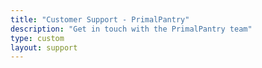 ```yaml
---
title: "Customer Support - PrimalPantry"
description: "Get in touch with the PrimalPantry team"
type: custom
layout: support
---
```



